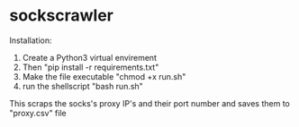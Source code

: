 # sockscrawler

Installation:

1. Create a Python3 virtual envirement
2. Then "pip install -r requirements.txt"
3. Make the file executable "chmod +x run.sh"
4. run the shellscript "bash run.sh"

This scraps the socks's proxy IP's and their port number and saves them to "proxy.csv" file
